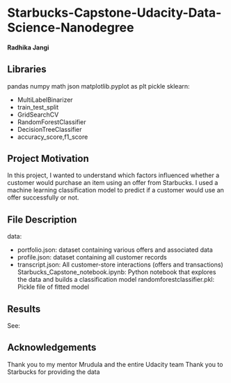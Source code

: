 # Starbucks-Capstone-Udacity-Data-Science-Nanodegree
#### Radhika Jangi

## Libraries
pandas
numpy
math
json
matplotlib.pyplot as plt
pickle
sklearn:
- MultiLabelBinarizer
- train_test_split
- GridSearchCV
- RandomForestClassifier
- DecisionTreeClassifier
- accuracy_score,f1_score

## Project Motivation
In this project, I wanted to understand which factors influenced whether a customer would purchase an item using an offer from Starbucks. I used a machine learning classification model to predict if a customer would use an offer successfully or not.

## File Description
data:
  - portfolio.json: dataset containing various offers and associated data
  - profile.json: dataset containing all customer records
  - transcript.json: All customer-store interactions (offers and transactions)
Starbucks_Capstone_notebook.ipynb: Python notebook that explores the data and builds a classification model
randomforestclassifier.pkl: Pickle file of fitted model
## Results
 See: 
## Acknowledgements
Thank you to my mentor Mrudula and the entire Udacity team
Thank you to Starbucks for providing the data
